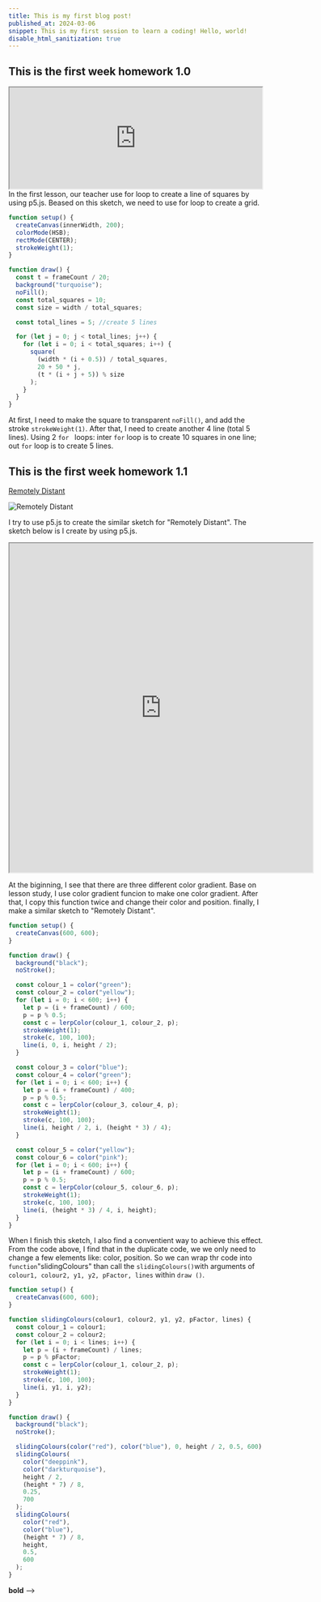 ```yaml
---
title: This is my first blog post!
published_at: 2024-03-06
snippet: This is my first session to learn a coding! Hello, world!
disable_html_sanitization: true
---
```


## This is the first week homework 1.0

<iframe src="https://editor.p5js.org/BenDQL/full/D0_Eyr6lr" width="500" height="200"></iframe>
In the first lesson, our teacher use for loop to create a line of squares by using p5.js. Beased on this sketch, we need to use for loop to create a grid.

```js
function setup() {
  createCanvas(innerWidth, 200);
  colorMode(HSB);
  rectMode(CENTER);
  strokeWeight(1);
}

function draw() {
  const t = frameCount / 20;
  background("turquoise");
  noFill();
  const total_squares = 10;
  const size = width / total_squares;

  const total_lines = 5; //create 5 lines

  for (let j = 0; j < total_lines; j++) {
    for (let i = 0; i < total_squares; i++) {
      square(
        (width * (i + 0.5)) / total_squares,
        20 + 50 * j,
        (t * (i + j + 5)) % size
      );
    }
  }
}
```

At first, I need to make the square to transparent `noFill()`, and add the stroke `strokeWeight(1)`. After that, I need to create another 4 line (total 5 lines). Using 2 `for ` loops: inter `for` loop is to create 10 squares in one line; out `for` loop is to create 5 lines.

## This is the first week homework 1.1

[Remotely Distant](https://www.remotelydistant.com/)

<img title="Remotely Distant" alt="Remotely Distant" src="/240306_first_post/Remotely_Distant.png">

I try to use p5.js to create the similar sketch for "Remotely Distant". The sketch below is I create by using p5.js.

<iframe src="https://editor.p5js.org/BenDQL/full/TFdCDYfIy"width="600" height="650"></iframe>

At the biginning, I see that there are three different color gradient. Base on lesson study, I use color gradient funcion to make one color gradient. After that, I copy this function twice
and change their color and position. finally, I make a similar sketch to "Remotely Distant".

```js
function setup() {
  createCanvas(600, 600);
}

function draw() {
  background("black");
  noStroke();

  const colour_1 = color("green");
  const colour_2 = color("yellow");
  for (let i = 0; i < 600; i++) {
    let p = (i + frameCount) / 600;
    p = p % 0.5;
    const c = lerpColor(colour_1, colour_2, p);
    strokeWeight(1);
    stroke(c, 100, 100);
    line(i, 0, i, height / 2);
  }

  const colour_3 = color("blue");
  const colour_4 = color("green");
  for (let i = 0; i < 600; i++) {
    let p = (i + frameCount) / 400;
    p = p % 0.5;
    const c = lerpColor(colour_3, colour_4, p);
    strokeWeight(1);
    stroke(c, 100, 100);
    line(i, height / 2, i, (height * 3) / 4);
  }

  const colour_5 = color("yellow");
  const colour_6 = color("pink");
  for (let i = 0; i < 600; i++) {
    let p = (i + frameCount) / 600;
    p = p % 0.5;
    const c = lerpColor(colour_5, colour_6, p);
    strokeWeight(1);
    stroke(c, 100, 100);
    line(i, (height * 3) / 4, i, height);
  }
}
```

When I finish this sketch, I also find a conventient way to achieve this effect. From the code above, I find that in the duplicate code, we we only need to change a few elements like: color, position. So we can wrap thr code into `function`"slidingColours" than call the `slidingColours()`with arguments of `colour1, colour2, y1, y2, pFactor, lines` within `draw ()`.

```js
function setup() {
  createCanvas(600, 600);
}

function slidingColours(colour1, colour2, y1, y2, pFactor, lines) {
  const colour_1 = colour1;
  const colour_2 = colour2;
  for (let i = 0; i < lines; i++) {
    let p = (i + frameCount) / lines;
    p = p % pFactor;
    const c = lerpColor(colour_1, colour_2, p);
    strokeWeight(1);
    stroke(c, 100, 100);
    line(i, y1, i, y2);
  }
}

function draw() {
  background("black");
  noStroke();

  slidingColours(color("red"), color("blue"), 0, height / 2, 0.5, 600);
  slidingColours(
    color("deeppink"),
    color("darkturquoise"),
    height / 2,
    (height * 7) / 8,
    0.25,
    700
  );
  slidingColours(
    color("red"),
    color("blue"),
    (height * 7) / 8,
    height,
    0.5,
    600
  );
}
```

**bold** -->
